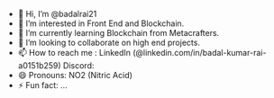 - 👋 Hi, I’m @badalrai21
- 👀 I’m interested in Front End and Blockchain.
- 🌱 I’m currently learning Blockchain from Metacrafters.
- 💞️ I’m looking to collaborate on high end projects.
- 📫 How to reach me : LinkedIn (@linkedin.com/in/badal-kumar-rai-a0151b259)     Discord:
- 😄 Pronouns: NO2 (Nitric Acid)
- ⚡ Fun fact: ...

<!---
badalrai21/badalrai21 is a ✨ special ✨ repository because its `README.md` (this file) appears on your GitHub profile.
You can click the Preview link to take a look at your changes.
--->
